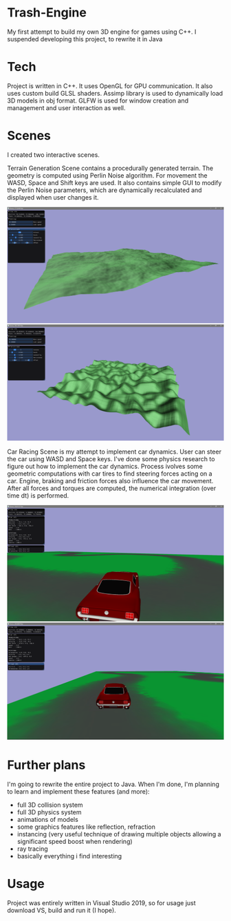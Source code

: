 # Trash-Engine
My first attempt to build my own 3D engine for games using C++.
I suspended developing this project, to rewrite it in Java

# Tech
Project is written in C++.
It uses OpenGL for GPU communication. It also uses custom build GLSL shaders.
Assimp library is used to dynamically load 3D models in obj format.
GLFW is used for window creation and management and user interaction as well.

# Scenes
I created two interactive scenes.

Terrain Generation Scene contains a procedurally generated terrain. The geometry is computed using Perlin Noise algorithm.
For movement the WASD, Space and Shift keys are used.
It also contains simple GUI to modify the Perlin Noise parameters, which are dynamically recalculated and displayed when user changes it.

![Terrain 1 screen](https://github.com/koszar91/trash-engine-cpp/blob/master/screenshots/terrain1.png)
![Terrain 2 screen](https://github.com/koszar91/trash-engine-cpp/blob/master/screenshots/terrain2.png)

Car Racing Scene is my attempt to implement car dynamics.
User can steer the car using WASD and Space keys.
I've done some physics research to figure out how to implement the car dynamics.
Process ivolves some geometric computations with car tires to find steering forces acting on a car.
Engine, braking and friction forces also influence the car movement.
After all forces and torques are computed, the numerical integration (over time dt) is performed.

![Car 1 screen](https://github.com/koszar91/trash-engine-cpp/blob/master/screenshots/car1.png)
![Car 2 screen](https://github.com/koszar91/trash-engine-cpp/blob/master/screenshots/car2.png)

# Further plans
I'm going to rewrite the entire project to Java.
When I'm done, I'm planning to learn and implement these features (and more):
- full 3D collision system
- full 3D physics system
- animations of models
- some graphics features like reflection, refraction
- instancing (very useful technique of drawing multiple objects allowing a significant speed boost when rendering)
- ray tracing
- basically everything i find interesting

# Usage
Project was entirely written in Visual Studio 2019, so for usage just download VS, build and run it (I hope).
